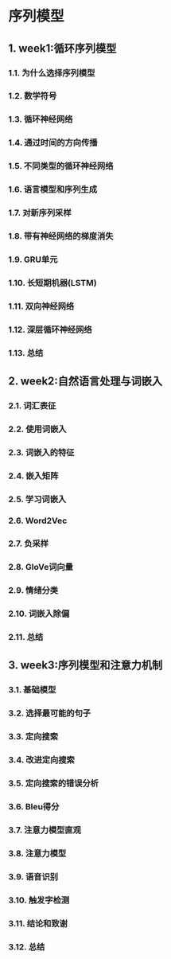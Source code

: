 # 序列模型

## 1. week1:循环序列模型

### 1.1. 为什么选择序列模型

### 1.2. 数学符号

### 1.3. 循环神经网络

### 1.4. 通过时间的方向传播

### 1.5. 不同类型的循环神经网络

### 1.6. 语言模型和序列生成

### 1.7. 对新序列采样

### 1.8. 带有神经网络的梯度消失

### 1.9. GRU单元

### 1.10. 长短期机器(LSTM)

### 1.11. 双向神经网络

### 1.12. 深层循环神经网络

### 1.13. 总结

## 2. week2:自然语言处理与词嵌入

### 2.1. 词汇表征

### 2.2. 使用词嵌入

### 2.3. 词嵌入的特征

### 2.4. 嵌入矩阵

### 2.5. 学习词嵌入

### 2.6. Word2Vec

### 2.7. 负采样

### 2.8. GloVe词向量

### 2.9. 情绪分类

### 2.10. 词嵌入除偏

### 2.11. 总结

## 3. week3:序列模型和注意力机制

### 3.1. 基础模型

### 3.2. 选择最可能的句子

### 3.3. 定向搜索

### 3.4. 改进定向搜索

### 3.5. 定向搜索的错误分析

### 3.6. Bleu得分

### 3.7. 注意力模型直观

### 3.8. 注意力模型

### 3.9. 语音识别

### 3.10. 触发字检测

### 3.11. 结论和致谢

### 3.12. 总结
